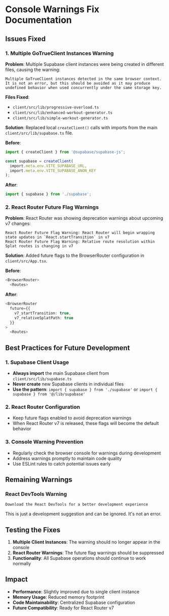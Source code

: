 # Console Warnings Fix Documentation

## Issues Fixed

### 1. Multiple GoTrueClient Instances Warning

**Problem**: Multiple Supabase client instances were being created in different files, causing the warning:
```
Multiple GoTrueClient instances detected in the same browser context. It is not an error, but this should be avoided as it may produce undefined behavior when used concurrently under the same storage key.
```

**Files Fixed**:
- `client/src/lib/progressive-overload.ts`
- `client/src/lib/enhanced-workout-generator.ts`
- `client/src/lib/simple-workout-generator.ts`

**Solution**: Replaced local `createClient()` calls with imports from the main `client/src/lib/supabase.ts` file.

**Before**:
```typescript
import { createClient } from '@supabase/supabase-js';

const supabase = createClient(
  import.meta.env.VITE_SUPABASE_URL,
  import.meta.env.VITE_SUPABASE_ANON_KEY
);
```

**After**:
```typescript
import { supabase } from './supabase';
```

### 2. React Router Future Flag Warnings

**Problem**: React Router was showing deprecation warnings about upcoming v7 changes:
```
React Router Future Flag Warning: React Router will begin wrapping state updates in `React.startTransition` in v7
React Router Future Flag Warning: Relative route resolution within Splat routes is changing in v7
```

**Solution**: Added future flags to the BrowserRouter configuration in `client/src/App.tsx`.

**Before**:
```typescript
<BrowserRouter>
  <Routes>
```

**After**:
```typescript
<BrowserRouter
  future={{
    v7_startTransition: true,
    v7_relativeSplatPath: true
  }}
>
  <Routes>
```

## Best Practices for Future Development

### 1. Supabase Client Usage

- **Always import** the main Supabase client from `client/src/lib/supabase.ts`
- **Never create** new Supabase clients in individual files
- **Use the pattern**: `import { supabase } from './supabase'` or `import { supabase } from '@/lib/supabase'`

### 2. React Router Configuration

- Keep future flags enabled to avoid deprecation warnings
- When React Router v7 is released, these flags will become the default behavior

### 3. Console Warning Prevention

- Regularly check the browser console for warnings during development
- Address warnings promptly to maintain code quality
- Use ESLint rules to catch potential issues early

## Remaining Warnings

### React DevTools Warning
```
Download the React DevTools for a better development experience
```
This is just a development suggestion and can be ignored. It's not an error.

## Testing the Fixes

1. **Multiple Client Instances**: The warning should no longer appear in the console
2. **React Router Warnings**: The future flag warnings should be suppressed
3. **Functionality**: All Supabase operations should continue to work normally

## Impact

- **Performance**: Slightly improved due to single client instance
- **Memory Usage**: Reduced memory footprint
- **Code Maintainability**: Centralized Supabase configuration
- **Future Compatibility**: Ready for React Router v7
